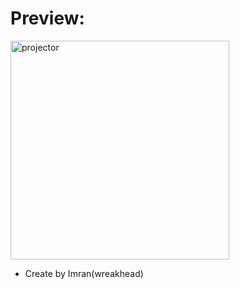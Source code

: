 # Preview:

<img alt="projector"  src="https://media.giphy.com/media/6WHAnCLi8hqzp4fTff/giphy.gif" height="350px">

- Create by Imran(wreakhead)
